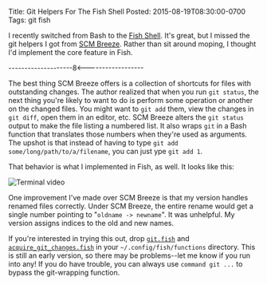Title: Git Helpers For The Fish Shell
Posted: 2015-08-19T08:30:00-0700
Tags:
    git
    fish

I recently switched from Bash to the [Fish Shell](http://fishshell.com/). It's great, but I missed the git helpers I got from [SCM Breeze](http://github.com/ndbroadbent/scm_breeze). Rather than sit around moping, I thought I'd implement the core feature in Fish.

--------------------8<------------------

The best thing SCM Breeze offers is a collection of shortcuts for files with outstanding changes. The author realized that when you run `git status`, the next thing you're likely to want to do is perform some operation or another on the changed files. You might want to `git add` them, view the changes in `git diff`, open them in an editor, etc. SCM Breeze alters the `git status` output to make the file listing a numbered list. It also wraps `git` in a Bash function that translates those numbers when they're used as arguments. The upshot is that instead of having to type `git add some/long/path/to/a/filename`, you can just ype `git add 1`.

That behavior is what I implemented in Fish, as well. It looks like this:

![Terminal video](https://cdn.erincall.com/48a79a4f594d917c242f7cab6f9810ee137b82f9)

One improvement I've made over SCM Breeze is that my version handles renamed files correctly. Under SCM Breeze, the entire rename would get a single number pointing to "`oldname -> newname`". It was unhelpful. My version assigns indices to the old and new names.

If you're interested in trying this out, drop [`git.fish`](https://github.com/ErinCall/dotfiles/blob/master/.config/fish/functions/git.fish) and [`acquire_git_changes.fish`](https://github.com/ErinCall/dotfiles/blob/master/.config/fish/functions/acquire_git_changes.fish) in your `~/.config/fish/functions` directory. This is still an early version, so there may be problems--let me know if you run into any! If you do have trouble, you can always use `command git ...` to bypass the git-wrapping function.

